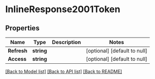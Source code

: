 # InlineResponse2001Token

## Properties
Name | Type | Description | Notes
------------ | ------------- | ------------- | -------------
**Refresh** | **string** |  | [optional] [default to null]
**Access** | **string** |  | [optional] [default to null]

[[Back to Model list]](../README.md#documentation-for-models) [[Back to API list]](../README.md#documentation-for-api-endpoints) [[Back to README]](../README.md)

